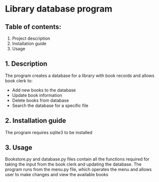 # Library database program
## Table of contents:
  1. Project description
  2. Installation guide
  3. Usage
  
## 1. Description
The program creates a database for a library with book records and allows book clerk to:
  - Add new books to the database
  - Update book information
  - Delete books from database
  - Search the database for a specific file
  
  ## 2. Installation guide
  The program requires sqlite3 to be installed
  
  ## 3. Usage
  Bookstore.py and database.py files contain all the functions required for taking the input from the book clerk and updating the database.
  The program runs from the menu.py file, which operates the menu and allows user to make changes and view the available books
